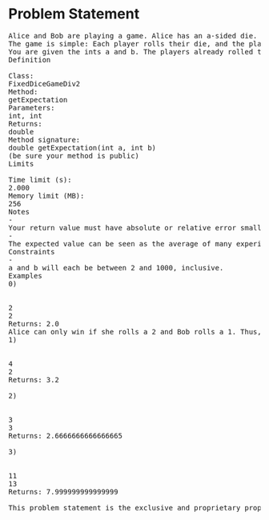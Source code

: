 Problem Statement
=================

<pre>
Alice and Bob are playing a game. Alice has an a-sided die. Bob has a b-sided die. (The faces of an n-sided die have numbers 1 through n written on them.)
The game is simple: Each player rolls their die, and the player who rolls a strictly larger number wins. (It is possible that neither player wins.)
You are given the ints a and b. The players already rolled their dice. You do not know what numbers they rolled, but you know that Alice won the game. Compute and return the expected value of the number Alice rolled.
Definition
    
Class:
FixedDiceGameDiv2
Method:
getExpectation
Parameters:
int, int
Returns:
double
Method signature:
double getExpectation(int a, int b)
(be sure your method is public)
Limits
    
Time limit (s):
2.000
Memory limit (MB):
256
Notes
-
Your return value must have absolute or relative error smaller than 1e-9.
-
The expected value can be seen as the average of many experiments. In our case, suppose that you folow a lot of games, and each time Alice wins, you write down her score. As you watch more and more games, the average of all numbers you have written down will converge to the expected value you should return.
Constraints
-
a and b will each be between 2 and 1000, inclusive.
Examples
0)

    
2
2
Returns: 2.0
Alice can only win if she rolls a 2 and Bob rolls a 1. Thus, if we know Alice wins, we know she rolled a 2.
1)

    
4
2
Returns: 3.2

2)

    
3
3
Returns: 2.6666666666666665

3)

    
11
13
Returns: 7.999999999999999

This problem statement is the exclusive and proprietary property of TopCoder, Inc. Any unauthorized use or reproduction of this information without the prior written consent of TopCoder, Inc. is strictly prohibited. (c)2003, TopCoder, Inc. All rights reserved.
</pre>